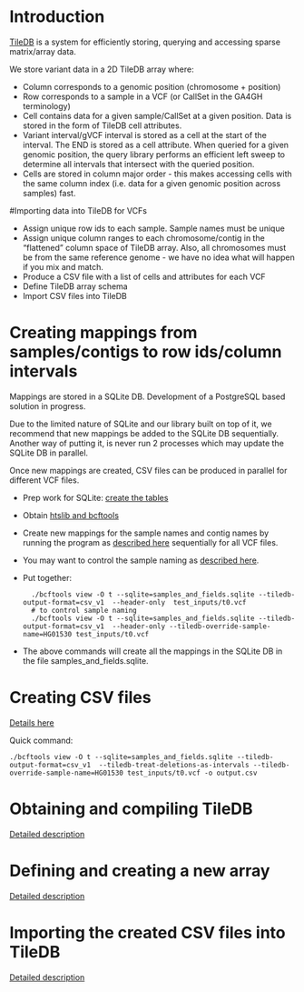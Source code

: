 # Introduction
[TileDB](https://github.com/stavrospapadopoulos/TileDB) is a system for efficiently storing, querying and accessing sparse matrix/array data. 

We store variant data in a 2D TileDB array where:
* Column corresponds to a genomic position (chromosome + position)
* Row corresponds to a sample in a VCF (or CallSet in the GA4GH terminology)
* Cell contains data for a given sample/CallSet at a given position. Data is stored in the form of TileDB cell attributes.
* Variant interval/gVCF interval is stored as a cell at the start of the interval. The END is stored as a cell attribute. When queried for a given genomic position, the query library performs an efficient left sweep to determine all intervals that intersect with the queried position.
* Cells are stored in column major order - this makes accessing cells with the same column index (i.e. data for a given genomic position across samples) fast.

#Importing data into TileDB for VCFs

* Assign unique row ids to each sample. Sample names must be unique
* Assign unique column ranges to each chromosome/contig in the “flattened” column space of TileDB array. Also, all chromosomes must be from the same reference genome - we have no idea what will happen if you mix and match.
* Produce a CSV file with a list of cells and attributes for each VCF
* Define TileDB array schema
* Import CSV files into TileDB

# Creating mappings from samples/contigs to row ids/column intervals

Mappings are stored in a SQLite DB. Development of a PostgreSQL based solution in progress.

Due to the limited nature of SQLite and our library built on top of it, we recommend that new mappings be added to the SQLite DB sequentially. Another way of putting it, is never run 2 processes which may update the SQLite DB in parallel.

Once new mappings are created, CSV files can be produced in parallel for different VCF files.

* Prep work for SQLite: [create the tables](https://github.com/kgururaj/bcftools/wiki/Using-bcftools-for-TileDB#prep-work)
* Obtain [htslib and bcftools](https://github.com/kgururaj/bcftools/wiki/Using-bcftools-for-TileDB
)
* Create new mappings for the sample names and contig names by running the program as [described here](https://github.com/kgururaj/bcftools/wiki/Using-bcftools-for-TileDB#consistent-sqlite-samples-numbering-across-nodes) sequentially for all VCF files.
* You may want to control the sample naming as [described here](https://github.com/kgururaj/bcftools/wiki/Using-bcftools-for-TileDB#sample-name).
* Put together:

        ./bcftools view -O t --sqlite=samples_and_fields.sqlite --tiledb-output-format=csv_v1  --header-only  test_inputs/t0.vcf
        # to control sample naming
        ./bcftools view -O t --sqlite=samples_and_fields.sqlite --tiledb-output-format=csv_v1  --header-only --tiledb-override-sample-name=HG01530 test_inputs/t0.vcf

* The above commands will create all the mappings in the SQLite DB in the file samples_and_fields.sqlite.

# Creating CSV files
[Details here](https://github.com/kgururaj/bcftools/wiki/Using-bcftools-for-TileDB#running)

Quick command:

    ./bcftools view -O t --sqlite=samples_and_fields.sqlite --tiledb-output-format=csv_v1  --tiledb-treat-deletions-as-intervals --tiledb-override-sample-name=HG01530 test_inputs/t0.vcf -o output.csv

# Obtaining and compiling TileDB
[Detailed description](https://github.com/Intel-HSS/TileDB/wiki/Producing-GVCFs-from-TileDB
)

# Defining and creating a new array
[Detailed description](https://github.com/Intel-HSS/TileDB/wiki/Using-the-variant-specific-customizations#defining-the-array)

# Importing the created CSV files into TileDB
[Detailed description](https://github.com/Intel-HSS/TileDB/wiki/Using-the-variant-specific-customizations#loading)


